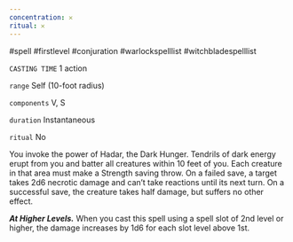 ```yaml
---
concentration: 𐄂
ritual: 𐄂
---
```

#spell #firstlevel #conjuration #warlockspelllist #witchbladespelllist

`CASTING TIME`
1 action

`range`
Self (10-foot radius)

`components`
V, S

`duration`
Instantaneous

`ritual`
No

You invoke the power of Hadar, the Dark Hunger. Tendrils of dark energy erupt from you and batter all creatures within 10 feet of you. Each creature in that area must make a Strength saving throw. On a failed save, a target takes 2d6 necrotic damage and can’t take reactions until its next turn. On a successful save, the creature takes half damage, but suffers no other effect.

**_At Higher Levels._** When you cast this spell using a spell slot of 2nd level or higher, the damage increases by 1d6 for each slot level above 1st.
